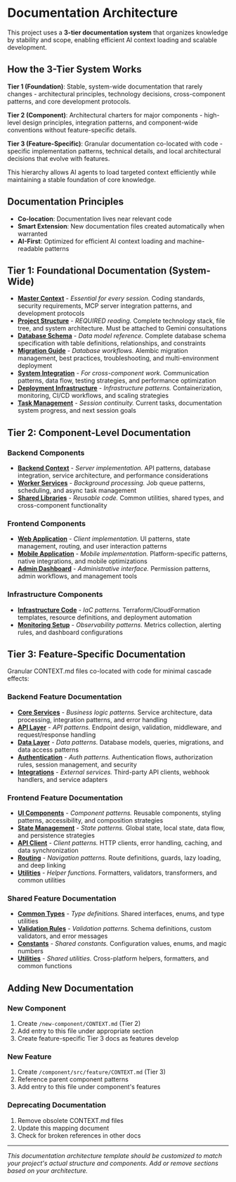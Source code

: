 # Documentation Architecture

This project uses a **3-tier documentation system** that organizes knowledge by stability and scope, enabling efficient AI context loading and scalable development.

## How the 3-Tier System Works

**Tier 1 (Foundation)**: Stable, system-wide documentation that rarely changes - architectural principles, technology decisions, cross-component patterns, and core development protocols.

**Tier 2 (Component)**: Architectural charters for major components - high-level design principles, integration patterns, and component-wide conventions without feature-specific details.

**Tier 3 (Feature-Specific)**: Granular documentation co-located with code - specific implementation patterns, technical details, and local architectural decisions that evolve with features.

This hierarchy allows AI agents to load targeted context efficiently while maintaining a stable foundation of core knowledge.

## Documentation Principles
- **Co-location**: Documentation lives near relevant code
- **Smart Extension**: New documentation files created automatically when warranted
- **AI-First**: Optimized for efficient AI context loading and machine-readable patterns

## Tier 1: Foundational Documentation (System-Wide)

- **[Master Context](/CLAUDE.md)** - *Essential for every session.* Coding standards, security requirements, MCP server integration patterns, and development protocols
- **[Project Structure](/docs/ai-context/project-structure.md)** - *REQUIRED reading.* Complete technology stack, file tree, and system architecture. Must be attached to Gemini consultations
- **[Database Schema](/docs/database-schema.md)** - *Data model reference.* Complete database schema specification with table definitions, relationships, and constraints
- **[Migration Guide](/docs/migration-guide.md)** - *Database workflows.* Alembic migration management, best practices, troubleshooting, and multi-environment deployment
- **[System Integration](/docs/ai-context/system-integration.md)** - *For cross-component work.* Communication patterns, data flow, testing strategies, and performance optimization
- **[Deployment Infrastructure](/docs/ai-context/deployment-infrastructure.md)** - *Infrastructure patterns.* Containerization, monitoring, CI/CD workflows, and scaling strategies
- **[Task Management](/docs/ai-context/handoff.md)** - *Session continuity.* Current tasks, documentation system progress, and next session goals

## Tier 2: Component-Level Documentation

### Backend Components
- **[Backend Context](/backend/CONTEXT.md)** - *Server implementation.* API patterns, database integration, service architecture, and performance considerations
- **[Worker Services](/workers/CONTEXT.md)** - *Background processing.* Job queue patterns, scheduling, and async task management
- **[Shared Libraries](/shared/CONTEXT.md)** - *Reusable code.* Common utilities, shared types, and cross-component functionality

### Frontend Components
- **[Web Application](/frontend/CONTEXT.md)** - *Client implementation.* UI patterns, state management, routing, and user interaction patterns
- **[Mobile Application](/mobile/CONTEXT.md)** - *Mobile implementation.* Platform-specific patterns, native integrations, and mobile optimizations
- **[Admin Dashboard](/admin/CONTEXT.md)** - *Administrative interface.* Permission patterns, admin workflows, and management tools

### Infrastructure Components
- **[Infrastructure Code](/infrastructure/CONTEXT.md)** - *IaC patterns.* Terraform/CloudFormation templates, resource definitions, and deployment automation
- **[Monitoring Setup](/monitoring/CONTEXT.md)** - *Observability patterns.* Metrics collection, alerting rules, and dashboard configurations

## Tier 3: Feature-Specific Documentation

Granular CONTEXT.md files co-located with code for minimal cascade effects:

### Backend Feature Documentation
- **[Core Services](/backend/src/core/services/CONTEXT.md)** - *Business logic patterns.* Service architecture, data processing, integration patterns, and error handling
- **[API Layer](/backend/src/api/CONTEXT.md)** - *API patterns.* Endpoint design, validation, middleware, and request/response handling
- **[Data Layer](/backend/src/data/CONTEXT.md)** - *Data patterns.* Database models, queries, migrations, and data access patterns
- **[Authentication](/backend/src/auth/CONTEXT.md)** - *Auth patterns.* Authentication flows, authorization rules, session management, and security
- **[Integrations](/backend/src/integrations/CONTEXT.md)** - *External services.* Third-party API clients, webhook handlers, and service adapters

### Frontend Feature Documentation
- **[UI Components](/frontend/src/components/CONTEXT.md)** - *Component patterns.* Reusable components, styling patterns, accessibility, and composition strategies
- **[State Management](/frontend/src/store/CONTEXT.md)** - *State patterns.* Global state, local state, data flow, and persistence strategies
- **[API Client](/frontend/src/api/CONTEXT.md)** - *Client patterns.* HTTP clients, error handling, caching, and data synchronization
- **[Routing](/frontend/src/routes/CONTEXT.md)** - *Navigation patterns.* Route definitions, guards, lazy loading, and deep linking
- **[Utilities](/frontend/src/utils/CONTEXT.md)** - *Helper functions.* Formatters, validators, transformers, and common utilities

### Shared Feature Documentation
- **[Common Types](/shared/src/types/CONTEXT.md)** - *Type definitions.* Shared interfaces, enums, and type utilities
- **[Validation Rules](/shared/src/validation/CONTEXT.md)** - *Validation patterns.* Schema definitions, custom validators, and error messages
- **[Constants](/shared/src/constants/CONTEXT.md)** - *Shared constants.* Configuration values, enums, and magic numbers
- **[Utilities](/shared/src/utils/CONTEXT.md)** - *Shared utilities.* Cross-platform helpers, formatters, and common functions



## Adding New Documentation

### New Component
1. Create `/new-component/CONTEXT.md` (Tier 2)
2. Add entry to this file under appropriate section
3. Create feature-specific Tier 3 docs as features develop

### New Feature
1. Create `/component/src/feature/CONTEXT.md` (Tier 3)
2. Reference parent component patterns
3. Add entry to this file under component's features

### Deprecating Documentation
1. Remove obsolete CONTEXT.md files
2. Update this mapping document
3. Check for broken references in other docs

---

*This documentation architecture template should be customized to match your project's actual structure and components. Add or remove sections based on your architecture.*